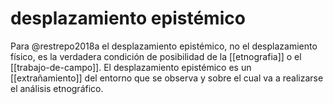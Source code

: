 # desplazamiento epistémico
Para @restrepo2018a el desplazamiento epistémico, no el desplazamiento físico, es la verdadera condición de posibilidad de la [[etnografia]] o el [[trabajo-de-campo]]. El desplazamiento epistémico es un [[extrañamiento]] del entorno que se observa y sobre el cual va a realizarse el análisis etnográfico.
